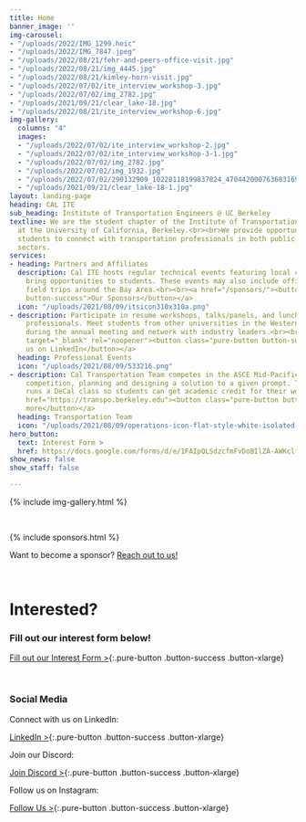 ```yaml
---
title: Home
banner_image: ''
img-carousel:
- "/uploads/2022/IMG_1299.heic"
- "/uploads/2022/IMG_7847.jpeg"
- "/uploads/2022/08/21/fehr-and-peers-office-visit.jpg"
- "/uploads/2022/08/21/img_4445.jpg"
- "/uploads/2022/08/21/kimley-horn-visit.jpg"
- "/uploads/2022/07/02/ite_interview_workshop-3.jpg"
- "/uploads/2022/07/02/img_2782.jpg"
- "/uploads/2021/09/21/clear_lake-18.jpg"
- "/uploads/2022/08/21/ite_interview_workshop-6.jpg"
img-gallery:
  columns: "4"
  images:
  - "/uploads/2022/07/02/ite_interview_workshop-2.jpg"
  - "/uploads/2022/07/02/ite_interview_workshop-3-1.jpg"
  - "/uploads/2022/07/02/img_2782.jpg"
  - "/uploads/2022/07/02/img_1932.jpg"
  - "/uploads/2022/07/02/290132909_10228118199837824_4704420007636831696_n.jpg"
  - "/uploads/2021/09/21/clear_lake-18-1.jpg"
layout: landing-page
heading: CAL ITE
sub_heading: Institute of Transportation Engineers @ UC Berkeley
textline: We are the student chapter of the Institute of Transportation Engineers
  at the University of California, Berkeley.<br><br>We provide opportunities for interested
  students to connect with transportation professionals in both public and private
  sectors.
services:
- heading: Partners and Affiliates
  description: Cal ITE hosts regular technical events featuring local companies to
    bring opportunities to students. These events may also include office visits and
    field trips around the Bay Area.<br><br><a href="/sponsors/"><button class="pure-button
    button-success">Our Sponsors</button></a>
  icon: "/uploads/2021/08/09/itsicon310x310a.png"
- description: Participate in resume workshops, talks/panels, and lunch meetings with
    professionals. Meet students from other universities in the Western ITE district
    during the annual meeting and network with industry leaders.<br><br><a href="https://linkedin.com/company/cal-ite/"
    target="_blank" rel="noopener"><button class="pure-button button-success">Follow
    us on LinkedIn</button></a>
  heading: Professional Events
  icon: "/uploads/2021/08/09/533216.png"
- description: Cal Transportation Team competes in the ASCE Mid-Pacific Transportation
    competition, planning and designing a solution to a given prompt. The team also
    runs a DeCal class so students can get academic credit for their work. <br><br><a
    href="https://transpo.berkeley.edu"><button class="pure-button button-success">Learn
    more</button></a>
  heading: Transportation Team
  icon: "/uploads/2021/08/09/operations-icon-flat-style-white-isolated-symbol-black-your-web-site-design-app-ui-simple-process-vector-illustration-156422564.jpg"
hero_button:
  text: Interest Form >
  href: https://docs.google.com/forms/d/e/1FAIpQLSdzcfmFvDoBIlZA-AWKclf3v1l_BS-9bZEThG3abmHlqruQGg/viewform?usp=sf_link
show_news: false
show_staff: false

---
```

{% include img-gallery.html %}

<br>

{% include sponsors.html %}

<p class="font-bold italic py-2">Want to become a sponsor? <a href="/sponsors/">Reach out to us!</a></p>

<br>

# Interested?

### Fill out our interest form below!

[Fill out our Interest Form >](https://docs.google.com/forms/d/e/1FAIpQLSdzcfmFvDoBIlZA-AWKclf3v1l_BS-9bZEThG3abmHlqruQGg/viewform?usp=sf_link){:.pure-button .button-success .button-xlarge}

<br>

### Social Media

Connect with us on LinkedIn:

[LinkedIn >](https://www.linkedin.com/company/cal-ite/){:.pure-button .button-success .button-xlarge}

Join our Discord:

[Join Discord >](/discord/){:.pure-button .button-success .button-xlarge}

Follow us on Instagram:

[Follow Us >](https://www.instagram.com/cal_ite/){:.pure-button .button-success .button-xlarge}
